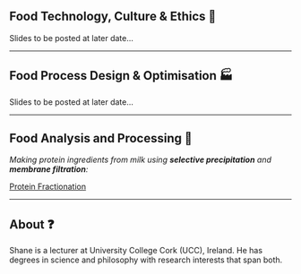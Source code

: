 ## Food Technology, Culture & Ethics :green_salad:
Slides to be posted at later date...

---

## Food Process Design & Optimisation :factory:
Slides to be posted at later date...

---

## Food Analysis and Processing :microscope:
*Making protein ingredients from milk using **selective precipitation** and **membrane filtration**:*

[Protein Fractionation](http://edibotopic.github.io/lecture-slides/FS3020_pro_frac.html)

---

## About :question:
Shane is a lecturer at University College Cork (UCC), Ireland. He has degrees in science and philosophy with research interests that span both.
